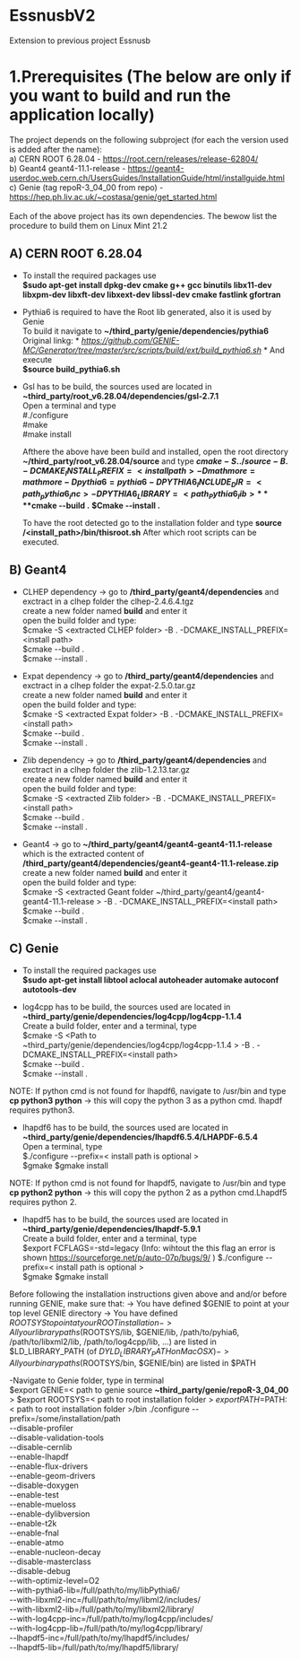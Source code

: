 # EssnusbV2
Extension to previous project Essnusb

# 1.Prerequisites (The below are only if you want to build and run the application locally)
The project depends on the following subproject (for each the version used is added after the name): <br />
  a) CERN ROOT 6.28.04 - https://root.cern/releases/release-62804/ <br />
  b) Geant4 geant4-11.1-release - https://geant4-userdoc.web.cern.ch/UsersGuides/InstallationGuide/html/installguide.html <br />
  c) Genie  (tag repoR-3_04_00 from repo) - https://hep.ph.liv.ac.uk/~costasa/genie/get_started.html <br />
<br />
Each of the above project has its own dependencies. The bewow list the procedure to build them on Linux Mint 21.2 <br />

## A) CERN ROOT 6.28.04 
 - To install the required packages use <br />
      **$sudo apt-get install dpkg-dev cmake g++ gcc binutils libx11-dev libxpm-dev libxft-dev libxext-dev libssl-dev cmake fastlink gfortran** <br />

- Pythia6 is required to have the Root lib generated, also it is used by Genie <br />
          To build it navigate to **~/third_party/genie/dependencies/pythia6** <br />
          Original linkg: * *https://github.com/GENIE-MC/Generator/tree/master/src/scripts/build/ext/build_pythia6.sh* *
          And execute  <br />
             **$source build_pythia6.sh** <br />

- Gsl has to be build, the sources used are located in **~third_party/root_v6.28.04/dependencies/gsl-2.7.1**<br />
          Open a terminal and type <br />
              #./configure <br />
              #make <br />
              #make install <br />

  Afthere the above have been build and installed, open the root directory **~/third_party/root_v6.28.04/source** and type
  **$cmake -S ../source -B . -DCMAKE_INSTALL_PREFIX=<install path> -Dmathmore=mathmore -Dpythia6=pythia6 -DPYTHIA6_INCLUDE_DIR=<path_pythia6_inc> -DPYTHIA6_LIBRARY= <path_Pythia6_lib>**
  **$cmake --build .**
  **$Cmake --install .**

  To have the root detected go to the installation folder and type
  **source /<install_path>/bin/thisroot.sh**
  After which root scripts can be executed.

## B) Geant4
  - CLHEP dependency -> go to **/third_party/geant4/dependencies** and exctract in a clhep folder the clhep-2.4.6.4.tgz  <br />
    create a new folder named **build** and enter it <br />
    open the build folder and type:  <br />
    $cmake -S \<extracted CLHEP folder\> -B . -DCMAKE_INSTALL_PREFIX=\<install path\> <br />
    $cmake --build . <br />
    $cmake --install . <br />

  - Expat dependency -> go to **/third_party/geant4/dependencies** and exctract in a clhep folder the expat-2.5.0.tar.gz  <br />
    create a new folder named **build** and enter it <br />
    open the build folder and type:  <br />
    $cmake -S \<extracted Expat folder\> -B . -DCMAKE_INSTALL_PREFIX=\<install path\> <br />
    $cmake --build . <br />
    $cmake --install . <br />

  - Zlib dependency -> go to **/third_party/geant4/dependencies** and exctract in a clhep folder the zlib-1.2.13.tar.gz  <br />
    create a new folder named **build** and enter it <br />
    open the build folder and type:  <br />
    $cmake -S \<extracted Zlib folder\> -B . -DCMAKE_INSTALL_PREFIX=\<install path\> <br />
    $cmake --build . <br />
    $cmake --install . <br />

  - Geant4  -> go to **~/third_party/geant4/geant4-geant4-11.1-release** which is the extracted content of **/third_party/geant4/dependencies/geant4-geant4-11.1-release.zip**   <br />
    create a new folder named **build** and enter it <br />
    open the build folder and type:  <br />
    $cmake -S \<extracted Geant folder ~/third_party/geant4/geant4-geant4-11.1-release \> -B . -DCMAKE_INSTALL_PREFIX=\<install path\> <br />
    $cmake --build . <br />
    $cmake --install . <br />

## C) Genie
 - To install the required packages use <br />
      **$sudo apt-get install libtool aclocal autoheader automake autoconf autotools-dev** <br />

 - log4cpp has to be build, the sources used are located in **~third_party/genie/dependencies/log4cpp/log4cpp-1.1.4**<br />
          Create a build folder, enter and a terminal, type <br />
              $cmake -S \<Path to ~third_party/genie/dependencies/log4cpp/log4cpp-1.1.4 \> -B . -DCMAKE_INSTALL_PREFIX=\<install path\> <br />
              $cmake --build . <br />
              $cmake --install . <br />

NOTE: If python cmd is not found for lhapdf6, navigate to /usr/bin and type
**cp python3 python** -> this will copy the python 3 as a python cmd. lhapdf requires python3.
 - lhapdf6 has to be build, the sources used are located in **~third_party/genie/dependencies/lhapdf6.5.4/LHAPDF-6.5.4**<br />
          Open a terminal, type <br />
              $./configure --prefix=\< install path is optional >\
              $gmake
              $gmake install
   
NOTE: If python cmd is not found for lhapdf5, navigate to /usr/bin and type
**cp python2 python** -> this will copy the python 2 as a python cmd.Lhapdf5 requires python 2.
 - lhapdf5 has to be build, the sources used are located in **~third_party/genie/dependencies/lhapdf-5.9.1**<br />
          Create a build folder, enter and a terminal, type <br />
              $export FCFLAGS=-std=legacy (Info: wihtout the this flag an error is shown https://sourceforge.net/p/auto-07p/bugs/9/ )
              $./configure --prefix=\< install path is optional >\
              $gmake
              $gmake install


Before following the installation instructions given above and and/or before running GENIE, make sure that:
-> You have defined $GENIE to point at your top level GENIE directory
-> You have defined $ROOTSYS to point at your ROOT installation
-> All your library paths ($ROOTSYS/lib, $GENIE/lib, /path/to/pyhia6, /path/to/libxml2/lib, /path/to/log4cpp/lib, ...) are listed in $LD_LIBRARY_PATH (of $DYLD_LIBRARY_PATH on Mac OS X)
-> All your binary paths ($ROOTSYS/bin, $GENIE/bin) are listed in $PATH

-Navigate to Genie folder, type in terminal <br />
    $export GENIE=\< path to genie source **~third_party/genie/repoR-3_04_00** \>
    $export ROOTSYS=\< path to root installation folder \>
    $export PATH=$PATH:\< path to root installation folder \>/bin
    ./configure --prefix=/some/installation/path <br />
               --disable-profiler <br />
               --disable-validation-tools <br />
               --disable-cernlib <br />
               --enable-lhapdf <br />
               --enable-flux-drivers <br />
               --enable-geom-drivers <br />
               --disable-doxygen <br />
               --enable-test <br />
               --enable-mueloss <br />
               --enable-dylibversion <br />
               --enable-t2k <br />
               --enable-fnal <br />
               --enable-atmo <br />
               --enable-nucleon-decay <br />
               --disable-masterclass <br />
               --disable-debug <br />
               --with-optimiz-level=O2 <br />
               --with-pythia6-lib=/full/path/to/my/libPythia6/ <br />
               --with-libxml2-inc=/full/path/to/my/libml2/includes/ <br />
               --with-libxml2-lib=/full/path/to/my/libxml2/library/ <br />
               --with-log4cpp-inc=/full/path/to/my/log4cpp/includes/ <br />
               --with-log4cpp-lib=/full/path/to/my/log4cpp/library/ <br />
               --lhapdf5-inc=/full/path/to/my/lhapdf5/includes/ <br />
               --lhapdf5-lib=/full/path/to/my/lhapdf5/library/ <br />
               
  


    
